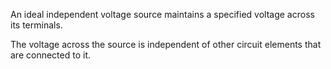 An ideal independent voltage source maintains a specified voltage across its terminals.

The voltage across the source is independent of other circuit elements that are connected to it.